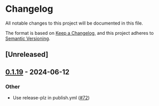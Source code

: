 # Changelog
All notable changes to this project will be documented in this file.

The format is based on [Keep a Changelog](https://keepachangelog.com/en/1.0.0/),
and this project adheres to [Semantic Versioning](https://semver.org/spec/v2.0.0.html).

## [Unreleased]

## [0.1.19](https://github.com/cargo-bins/reflink-copy/compare/v0.1.18...v0.1.19) - 2024-06-12

### Other
- Use release-plz in publish.yml ([#72](https://github.com/cargo-bins/reflink-copy/pull/72))
